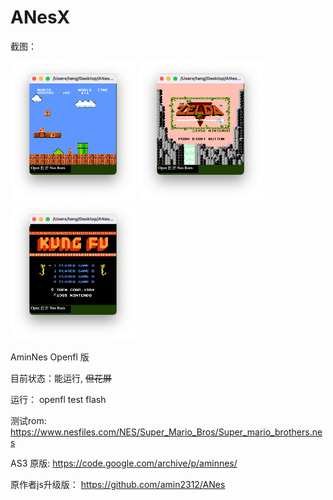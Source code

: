 # ANesX

截图：

<img src="https://github.com/FlashTang/ANesX/blob/main/Screenshots/s1.png" width="200"> <img src="https://github.com/FlashTang/ANesX/blob/main/Screenshots/s2.png" width="200"> <img src="https://github.com/FlashTang/ANesX/blob/main/Screenshots/s3.png" width="200"> 

AminNes Openfl 版

目前状态：能运行, <del>但花屏<del/>

运行：
openfl test flash

测试rom:
https://www.nesfiles.com/NES/Super_Mario_Bros/Super_mario_brothers.nes

AS3 原版:
https://code.google.com/archive/p/aminnes/

原作者js升级版：
https://github.com/amin2312/ANes